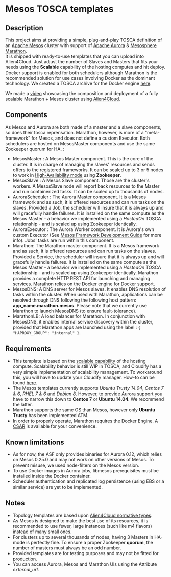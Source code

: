 # Mesos TOSCA templates

## Description

This project aims at providing a simple, plug-and-play TOSCA definition of an [Apache Mesos](http://mesos.apache.org) cluster with support of [Apache Aurora](http://aurora.apache.org) & [Mesosphere Marathon](https://mesosphere.github.io/marathon).  
It is shipped with ready-to-use templates that you can upload into Alien4Cloud. Just adjust the number of Slaves and Masters that fits your needs using the **Scalable** capability of the hosting computes and hit deploy.
Docker support is enabled for both schedulers although Marathon is the recommended solution for use cases involving Docker as the dominant technology. We created a TOSCA archive for the Docker engine [here](https://github.com/alien4cloud/samples/tree/master/docker-engine).

We made a [video](https://www.youtube.com/watch?v=IoOzf7wwCnM) showcasing the composition and deployment of a fully scalable Marathon + Mesos cluster using [Alien4Cloud](http://alien4cloud.github.io).

## Components

As Mesos and Aurora are both made of a master and a slave components, so does their tosca reprensation. Marathon, however, is more of a "meta-framework" for Mesos, and does not define a custom Executor.
Both schedulers are hosted on MesosMaster components and use the same Zookeeper quorum for HA. :

- MesosMaster : A Mesos Master component. This is the core of the cluster. It is in charge of managing the slaves' resources and sends offers to the registered frameworks.
It can be scaled up to 3 or 5 nodes to work in [High-Availability mode](http://mesos.apache.org/documentation/latest/high-availability/) using **Zookeeper**.
- MesosSlave : A Mesos Slave component. Those are the cluster's workers. A MesosSlave node will report back resources to the Master and run containerized tasks. It can be scaled up to thousands of nodes.
- AuroraScheduler : The Aurora Master component. It is a Mesos framework and as such, it is offered resources and can run tasks on the slaves. Provided a Job, the scheduler will insure
that it is always up and will gracefully handle failures. It is installed on the same compute as the Mesos Master - a behavior we implemented using a _HostedOn_ TOSCA relationship - and is scaled up using Zookeeper identically.
- AuroraExecutor : The Aurora Worker component. It is Aurora's own custom Executor (See [Mesos Framework Development Guide](http://mesos.apache.org/documentation/latest/app-framework-development-guide/) for more info).
Jobs' tasks are run within this component.
- Marathon: The Marathon master component. It is a Mesos framework and as such, it is offered resources and can run tasks on the slaves. Provided a Service, the scheduler will insure
that it is always up and will gracefully handle failures. It is installed on the same compute as the Mesos Master - a behavior we implemented using a _HostedOn_ TOSCA relationship - and is scaled up using Zookeeper identically.
Marathon provides a complete HTTP REST API for launching and managing services. Marathon relies on the Docker engine for Docker support.
- MesosDNS: A DNS server for Mesos slaves. It enables DNS resolution of tasks within the cluster. When used with Marathon, applications can be resolved through DNS following the following host pattern:  **app_name.marathon.mesos**. Please note that we currently use Marathon to launch MesosDNS (to ensure fault-tolerance).
- MarathonLB: A load balancer for Marathon. In conjunction with MesosDNS, it enables internal service discovery within the cluster, provided that Marathon apps are launched using the label : `{ "HAPROXY_GROUP": "internal" }`.

## Requirements

- This template is based on the [scalable capability](http://docs.oasis-open.org/tosca/TOSCA-Simple-Profile-YAML/v1.0/csprd01/TOSCA-Simple-Profile-YAML-v1.0-csprd01.html#_Toc430015753)
of the hosting compute. Scalability behavior is still WIP in TOSCA, and Cloudify has a very simple implementation of scalability management.
To workaround this, you will have to update your Cloudify manager. How-to can be found [here](http://alien4cloud.github.io/#/documentation/1.1.0/orchestrators/cloudify3_driver/index.html).
- The Mesos templates currently supports *Ubuntu Trusty 14.04*, *Centos 7 & 6*, *RHEL 7 & 6* and _Debian 8_. However, to provide Aurora support you have to narrow this down to **Centos 7** or **Ubuntu 14.04**.
We recommend the latter.
- Marathon supports the same OS than Mesos, however only **Ubuntu Trusty** has been implemented ATM.
- In order to properly operate, Marathon requires the Docker Engine. A [CSAR](https://github.com/alien4cloud/samples/tree/master/docker-engine) is available for your convenience.

## Known limitations

- As for now, the ASF only provides binaries for Aurora 0.12, which relies on Mesos 0.25.0 and may not work on other versions of Mesos.
To prevent misuse, we used node-filters on the Mesos version.
- To use Docker images in Aurora jobs, libmesos prerequisites must be installed inside the Docker container.
- Scheduler authentication and replicated log persistence (using EBS or a similar service) are yet to be implemented.

## Notes

- Topology templates are based upon [Alien4Cloud normative types](https://github.com/alien4cloud/tosca-normative-types/blob/master/normative-types.yml).
- As Mesos is designed to make the best use of its resources, it is recommended to use fewer, large instances (such like m4 flavors) instead of many small ones.
- For clusters up to several thousands of nodes, having 3 Masters in HA-mode is perfectly fine. To ensure a proper Zookeeper **quorum**, the number of masters must always be an odd number.
- Provided templates are for testing purposes and may not be fitted for production.
- You can access Aurora, Mesos and Marathon UIs using the Attribute *external_url*.
